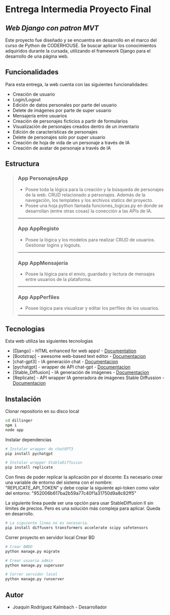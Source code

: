 # Entrega Intermedia Proyecto Final
## _Web Django con patron MVT_

Este proyecto fue diseñado y se encuentra en desarrollo en el marco del curso de Python de CODERHOUSE. Se buscar aplicar los conocimientos adquiridos durante la cursada, utilizando el framework Django para el desarrollo de una página web. 

## Funcionalidades
Para esta entrega, la web cuenta con las siguientes funcionalidades:
- Creación de usuario
- Login/Logout
- Edición de datos personales por parte del usuario
- Delete de imágenes por parte de super usuario
- Mensajería entre usuarios
- Creación de personajes ficticios a partir de formularios
- Visualización de personajes creados dentro de un inventario
- Edición de características de personajes
- Delete de personajes solo por super usuario
- Creación de hoja de vida de un personaje a través de IA
- Creación de avatar de personaje a través de IA



## Estructura
>### App PersonajesApp
>- Posee toda la lógica para la creación y la búsqueda de personajes de la web. CRUD relacionado a personajes. Además de la navegación, los templates y los archivos statics del proyecto.  
>- Posee una hoja python llamada funciones_logicas.py en donde se desarrollan (entre otras cosas) la conección a las APIs de IA.
>---
>### App AppRegisto
>- Posee la lógica y los modelos para realizar CRUD de usuarios. Gestionar logins y logouts. 
>---
>### App AppMensajería
>- Posee la lógica para el envío, guardado y lectura de mensajes entre usuarios de la plataforma. 
>---
>### App AppPerfiles
> - Posee lógica para visualizar y editar los perfiles de los usuarios.
> ---


## Tecnologías

Esta web utiliza las siguientes tecnologías
- [Django] - HTML enhanced for web apps! - [Documentation](https://docs.djangoproject.com/en/4.1/)
- [Bootstrap] - awesome web-based text editor - [Documentacion](https://getbootstrap.com/docs/4.1/getting-started/introduction/)
- [chat-gpt3] - IA generación chat - [Documentacion](https://pypi.org/project/pyChatGPT/) 
- [pychatgpt] - wrapper de API chat-gpt - [Documentacion](https://pypi.org/project/pyChatGPT/) 
- [Stable_Diffusion] - IA generación de imágenes - [Documentacion](https://huggingface.co/docs/diffusers/installation) 
- [Replicate] - API wrapper IA generadora de imágenes Stable Diffussion - [Documentacion](https://replicate.com/docs/get-started/python) 
## Instalación

Clonar repositorio en su disco local

```sh
cd dillinger
npm i
node app
```
Instalar dependencias
```sh
# Instalar wrapper de chatGPT3
pip install pychatgpt

# Instalar wrapper StableDiffusion
pip install replicate
```
Con fines de poder replicar la aplicación por el docente:
Es necesario crear una variable de entorno del sistema con el nombre: "REPLICATE_API_TOKEN"
y debe copiar la siguiente api-token como valor del entorno: "952006b617ba2b59a77c40f1a31750d9a8c82ff5"


La siguiente línea puede ser una opción para usar StableDiffusion II sin límites de precios. Pero es una solución más compleja para aplicar. Queda en desarrollo.
```sh
# La siguiente línea no es necesaria. 
pip install diffusers transformers accelerate scipy safetensors
```


Correr proyecto en servidor local
Crear BD

```sh
# Crear BBDD
python manage.py migrate

# Crear usuario admin
python manage.py superuser

# Correr servidor local
python manage.py runserver

```

## Autor
- Joaquín Rodríguez Kalmbach - Desarrollador
